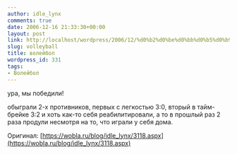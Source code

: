 ```yaml
---
author: idle_lynx
comments: true
date: 2006-12-16 21:33:30+00:00
layout: post
link: http://localhost/wordpress/2006/12/%d0%b2%d0%be%d0%bb%d0%b5%d0%b9%d0%b1%d0%be%d0%bb-3/
slug: volleyball
title: волейбол
wordpress_id: 331
tags:
- Волейбол
---
```


ура, мы победили!

обыграли 2-х противников, первых с легкостью 3:0, вторый в тайм-брейке 3:2 и хоть как-то себя реабилитировали, а то в прошлый раз 2 раза продули несмотря на то, что играли у себя дома.

Оригинал: [https://wobla.ru/blog/idle_lynx/3118.aspx](https://wobla.ru/blog/idle_lynx/3118.aspx)
